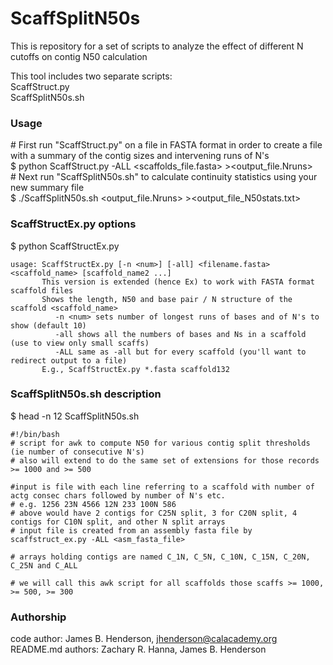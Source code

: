# ScaffSplitN50s

This is repository for a set of scripts to analyze the effect of different N cutoffs on contig N50 calculation

This tool includes two separate scripts:  
ScaffStruct.py  
ScaffSplitN50s.sh  

### Usage
\# First run "ScaffStruct.py" on a file in FASTA format in order to create a file with a summary of the contig sizes and intervening runs of N's  
$ python ScaffStruct.py -ALL \<scaffolds_file.fasta\> \>\<output_file.Nruns\>  
\# Next run "ScaffSplitN50s.sh" to calculate continuity statistics using your new summary file  
$ ./ScaffSplitN50s.sh \<output_file.Nruns\> \>\<output_file_N50stats.txt\>  

### ScaffStructEx.py options
$ python ScaffStructEx.py  
```
usage: ScaffStructEx.py [-n <num>] [-all] <filename.fasta> <scaffold_name> [scaffold_name2 ...]
       This version is extended (hence Ex) to work with FASTA format scaffold files
       Shows the length, N50 and base pair / N structure of the scaffold <scaffold_name>
          -n <num> sets number of longest runs of bases and of N's to show (default 10)
          -all shows all the numbers of bases and Ns in a scaffold (use to view only small scaffs)
          -ALL same as -all but for every scaffold (you'll want to redirect output to a file)
       E.g., ScaffStructEx.py *.fasta scaffold132
```

### ScaffSplitN50s.sh description
$ head -n 12 ScaffSplitN50s.sh  
```
#!/bin/bash
# script for awk to compute N50 for various contig split thresholds (ie number of consecutive N's)
# also will extend to do the same set of extensions for those records >= 1000 and >= 500

#input is file with each line referring to a scaffold with number of actg consec chars followed by number of N's etc.
# e.g. 1256 23N 4566 12N 233 100N 586
# above would have 2 contigs for C25N split, 3 for C20N split, 4 contigs for C10N split, and other N split arrays
# input file is created from an assembly fasta file by scaffstruct_ex.py -ALL <asm_fasta_file>

# arrays holding contigs are named C_1N, C_5N, C_10N, C_15N, C_20N, C_25N and C_ALL

# we will call this awk script for all scaffolds those scaffs >= 1000, >= 500, >= 300
```

### Authorship

code author: James B. Henderson, jhenderson@calacademy.org  
README.md authors: Zachary R. Hanna, James B. Henderson  

